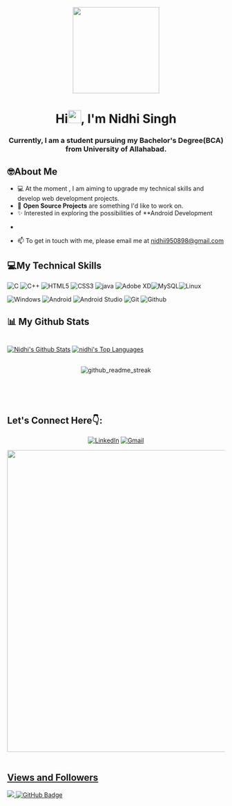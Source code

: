 <div align="center">
<img src="https://miro.medium.com/max/1400/1*qdAW1TjCN57h1lbuuzvchg.gif" height="200px" width ="200px"/>
</div>

<h1 align="center">Hi<img src="https://raw.githubusercontent.com/MartinHeinz/MartinHeinz/master/wave.gif" width="30px">, I'm Nidhi Singh</h1>
<h3 align="center">Currently, I am a student pursuing my Bachelor's Degree(BCA) from University of Allahabad.</h3>


## 🤓About Me   
 
 
 - 💻 At the moment , I am aiming to upgrade my technical skills and develop web development projects.
 - 🙌 **Open Source Projects** are something I'd like to work on.
 - ✨ Interested in exploring the possibilities of **Android Development
*
 - 📫 To get in touch with me, please email me at nidhii950898@gmail.com


## 💻My Technical Skills


![C](https://img.shields.io/badge/C-1C8D73?style=for-the-badge&logo=c&logoColor=white) ![C++](https://img.shields.io/badge/C%2B%2B-6A1B4D?style=for-the-badge&logo=c%2B%2B&logoColor=white) ![HTML5](https://img.shields.io/badge/html5-%23E34F26.svg?style=for-the-badge&logo=html5&logoColor=white) ![CSS3](https://img.shields.io/badge/css3-%231572B6.svg?style=for-the-badge&logo=css3&logoColor=white) ![java](https://img.shields.io/badge/java-%23ED8B00.svg?&style=for-the-badge&logo=java&logoColor=white) ![Adobe XD](https://img.shields.io/badge/Adobe%20XD-470137?style=for-the-badge&logo=Adobe%20XD&logoColor=#FF61F6)![MySQL](https://img.shields.io/badge/mysql-%2300f.svg?style=for-the-badge&logo=mysql&logoColor=white)![Linux](https://img.shields.io/badge/Linux-03203C?style=for-the-badge&logo=Linux&logoColor=white) 


![Windows](https://img.shields.io/badge/windows-3944F7?style=for-the-badge&logo=windows&logoColor=white) ![Android](https://img.shields.io/badge/Android-1FAA59?style=for-the-badge&logo=Android&logoColor=black) ![Android Studio](https://img.shields.io/badge/Androidstudio-00BC404C3AE3?style=for-the-badge&logo=Androidstudio&logoColor=black) ![Git](https://img.shields.io/badge/Git-F05032?style=for-the-badge&logo=git&logoColor=white) ![Github](https://img.shields.io/badge/GitHub-181717?style=for-the-badge&logo=github&logoColor=white)



 
## 📊 My Github Stats

  <br/>
    <a href="https://github.com/nidhiii112/github-readme-stats"><img alt="Nidhi's Github Stats" src="https://github-readme-stats.vercel.app/api?username=nidhiii112&show_icons=true&count_private=true&theme=radical&hide_border=true&bg_color=0D1117" /></a>
  <a href="https://github.com/nidhiii112/github-readme-stats"><img alt="nidhi's Top Languages" src="https://github-readme-stats.vercel.app/api/top-langs/?username=nidhiii112&langs_count=8&count_private=true&layout=compact&theme=radical&hide_border=true&bg_color=radical" /></a>
  <br/>
  
  
  <br/>
  <div align="center">
<p><img align="center" src="https://github-readme-streak-stats.herokuapp.com/?user=nidhiii112&theme=radical" alt="github_readme_streak"/></p>
  </div>
<br/>


<br/>
<br/>



## Let's Connect Here👇:

<div align="center">


<a  href="https://www.linkedin.com/in/nidhii-s-163356215/" target="_blank"><img alt="LinkedIn" src="https://img.shields.io/badge/linkedin%20-%230077B5.svg?&style=for-the-badge&logo=linkedin&logoColor=white" /></a>
<a href="mailto:nidhii950898@gmail.com"><img  alt="Gmail" src="https://img.shields.io/badge/Gmail-D14836?style=for-the-badge&logo=gmail&logoColor=white" />


</div>


<div align="center">
<img src="https://github-readme-activity-graph.vercel.app/graph?username=nidhiii112&theme=xcode&bg_color=FBEAEB&color=2F3C7E&line=d04ec7&point=8d256c&area=true&hide_border=true)](https://github.com/nidhiii112/github-readme-activity-graph" width="700px"  /></div>
<br/>
 

## Views and Followers
<a href="https://github.com/nidhiii112/github-profile-views-counter">
 <img src="https://komarev.com/ghpvc/?username=nidhiii112&color=rose">
</a>
<a href="https://github.com/nidhiii112?tab=followers"><img src="https://img.shields.io/github/followers/nidhiii112?label=Followers&style=social" alt="GitHub Badge"></a>
 
 

